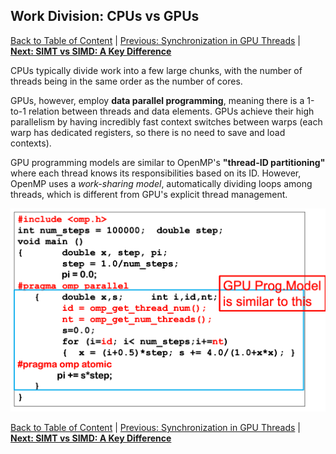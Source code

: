## Work Division: CPUs vs GPUs
[Back to Table of Content](../../Readme.md) | [Previous: Synchronization in GPU Threads](7.synchronization.md) | **[Next: SIMT vs SIMD: A Key Difference](9.simt_vs_simd.md)**

CPUs typically divide work into a few large chunks, with the number of threads being in the same order as the number of cores. 

GPUs, however, employ **data parallel programming**, meaning there is a 1-to-1 relation between threads and data elements. GPUs achieve their high parallelism by having incredibly fast context switches between warps (each warp has dedicated registers, so there is no need to save and load contexts).

GPU programming models are similar to OpenMP's **"thread-ID partitioning"** where each thread knows its responsibilities based on its ID. However, OpenMP uses a *work-sharing model*, automatically dividing loops among threads, which is different from GPU's explicit thread management.

![OMP-thread-ID partitioning](./imgs/OMP-thread-ID%20partitioning.png)

[Back to Table of Content](../../Readme.md) | [Previous: Synchronization in GPU Threads](7.synchronization.md) | **[Next: SIMT vs SIMD: A Key Difference](9.simt_vs_simd.md)**